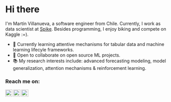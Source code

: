# Hi there 

I'm Martín Villanueva, a software engineer from Chile. Currently, I work as data scientist at [Spike](https://www.spikelab.xyz/). Besides programming, I enjoy biking and compete on Kaggle :=).

- 🚀  Currently learning attentive mechanisms for tabular data and machine learning lifecyle frameworks.
- 🦾  Open to collaborate on open source ML projects. 
- 📚  My research interests include: advanced forecasting modeling, model generalization, attention mechanisms & reinforcement learning.

### Reach me on:

<a href="https://www.linkedin.com/in/mavillan/">
  <img align="left" alt="mavillan's LinkdeIN" width="22px" src="https://cdn.jsdelivr.net/npm/simple-icons@v3/icons/linkedin.svg" />
</a>
<a href="https://www.kaggle.com/mavillan">
  <img align="left" alt="mavillan's Kaggle" width="22px" src="https://cdn.jsdelivr.net/npm/simple-icons@v3/icons/kaggle.svg" />
</a>
<a href="https://stackoverflow.com/users/2736583/mavillan">
  <img align="left" alt="mavillan's Stackoverflow" width="22px" src="https://cdn.jsdelivr.net/npm/simple-icons@v3/icons/stackoverflow.svg" />
</a>
<br />
